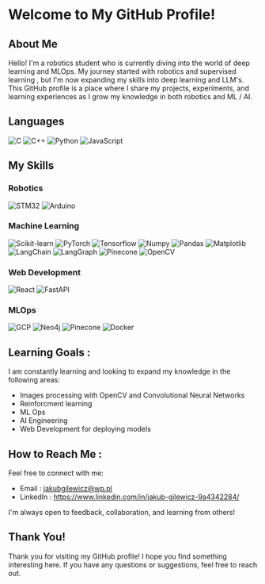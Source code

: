 # Welcome to My GitHub Profile!
## About Me
Hello! I'm a robotics student who is currently diving into the world of deep learning and MLOps. My journey started with robotics and supervised learning , but I'm now expanding my skills into deep learning and LLM's. This GitHub profile is a place where I share my projects, experiments, and learning experiences as I grow my knowledge in both robotics and ML / AI.
## Languages
![C](https://img.shields.io/badge/C-00599C?style=for-the-badge&logo=c&logoColor=white)
![C++](https://img.shields.io/badge/C%2B%2B-00599C?style=for-the-badge&logo=c%2B%2B&logoColor=white)
![Python](https://img.shields.io/badge/Python-3776AB?style=for-the-badge&logo=python&logoColor=white)
![JavaScript](https://img.shields.io/badge/JavaScript-F7DF1E?style=for-the-badge&logo=javascript&logoColor=black)
## My Skills

### Robotics
  ![STM32](https://img.shields.io/badge/STM32-03234B?style=for-the-badge&logo=stmicroelectronics&logoColor=white)
  ![Arduino](https://img.shields.io/badge/Arduino-00979D?style=for-the-badge&logo=arduino&logoColor=white)

### Machine Learning 
  ![Scikit-learn](https://img.shields.io/badge/Scikit--learn-F7931E?style=for-the-badge&logo=scikit-learn&logoColor=white)
  ![PyTorch](https://img.shields.io/badge/PyTorch-EE4C2C?style=for-the-badge&logo=pytorch&logoColor=white)
  ![Tensorflow](https://img.shields.io/badge/Tensorflow-EE4C2C?style=for-the-badge&logo=Tensorflow&logoColor=red)
  ![Numpy](https://img.shields.io/badge/Numpy-013243?style=for-the-badge&logo=numpy&logoColor=white)
  ![Pandas](https://img.shields.io/badge/Pandas-150458?style=for-the-badge&logo=pandas&logoColor=white)
  ![Matplotlib](https://img.shields.io/badge/Matplotlib-11557C?style=for-the-badge&logo=matplotlib&logoColor=white)
  ![LangChain](https://img.shields.io/badge/LangChain-FF6F61?style=for-the-badge&logo=langchain&logoColor=white)
  ![LangGraph](https://img.shields.io/badge/LangGraph-FF6F61?style=for-the-badge&logo=langgraph&logoColor=white)
  ![Pinecone](https://img.shields.io/badge/Pinecone-4A90E2?style=for-the-badge&logo=pinecone&logoColor=white)
  ![OpenCV](https://img.shields.io/badge/OpenCV-5C3EE8?style=for-the-badge&logo=opencv&logoColor=white)

### Web Development
  ![React](https://img.shields.io/badge/React-61DAFB?style=for-the-badge&logo=react&logoColor=black)
  ![FastAPI](https://img.shields.io/badge/FastAPI-009688?style=for-the-badge&logo=fastapi&logoColor=white)

### MLOps
  ![GCP](https://img.shields.io/badge/GCP-4285F4?style=for-the-badge&logo=google-cloud&logoColor=white)
  ![Neo4j](https://img.shields.io/badge/Neo4j-008CC1?style=for-the-badge&logo=neo4j&logoColor=white)
  ![Pinecone](https://img.shields.io/badge/Pinecone-4A90E2?style=for-the-badge&logo=pinecone&logoColor=white)
  ![Docker](https://img.shields.io/badge/Docker-2496ED?style=for-the-badge&logo=docker&logoColor=white)
## Learning Goals :
I am constantly learning and looking to expand my knowledge in the following areas:
- Images processing with OpenCV and Convolutional Neural Networks
- Reinforcment learning
- ML Ops
- AI Engineering
- Web Development for deploying models 

## How to Reach Me : 
Feel free to connect with me:
- Email : jakubgilewicz@wp.pl
- LinkedIn : https://www.linkedin.com/in/jakub-gilewicz-9a4342284/

I'm always open to feedback, collaboration, and learning from others!

## Thank You!
Thank you for visiting my GitHub profile! I hope you find something interesting here. If you have any questions or suggestions, feel free to reach out.
